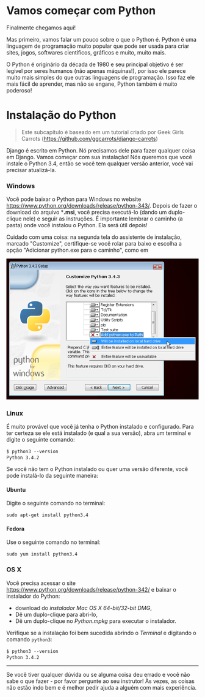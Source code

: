 # Vamos começar com Python

Finalmente chegamos aqui!

Mas primeiro, vamos falar um pouco sobre o que o Python é. Python é uma linguagem de programação muito popular que pode ser usada para criar sites, jogos, softwares científicos, gráficos e muito, muito mais.

O Python é originário da década de 1980 e seu principal objetivo é ser legível por seres humanos (não apenas máquinas!), por isso ele parece muito mais simples do que outras linguagens de programação. Isso faz ele mais fácil de aprender, mas não se engane, Python também é muito poderoso!

# Instalação do Python

> Este subcapítulo é baseado em um tutorial criado por Geek Girls Carrots (https://github.com/ggcarrots/django-carrots)

Django é escrito em Python. Nó precisamos dele para fazer qualquer coisa em Django. Vamos começar com sua instalação! Nós queremos que você instale o Python 3.4, então se você tem qualquer versão anterior, você vai precisar atualizá-la.

### Windows

Você pode baixar o Python para Windows no website https://www.python.org/downloads/release/python-343/. Depois de fazer o download do arquivo ***.msi**, você precisa executá-lo (dando um duplo-clique nele) e seguir as instruções. É importante lembrar o caminho (a pasta) onde você instalou o Python. Ela será útil depois!

Cuidado com uma coisa: na segunda tela do assistente de instalação, marcado "Customize", certifique-se você rolar para baixo e escolha a opção "Adicionar python.exe para o caminho", como em

![Não se esqueça de adicionar o Python para o Path][1]

 [1]: images/add_python_to_windows_path.png

### Linux

É muito provável que você já tenha o Python instalado e configurado. Para ter certeza se ele está instalado (e qual a sua versão), abra um terminal e digite o seguinte comando:

    $ python3 --version
    Python 3.4.2
    

Se você não tem o Python instalado ou quer uma versão diferente, você pode instalá-lo da seguinte maneira:

#### Ubuntu

Digite o seguinte comando no terminal:

    sudo apt-get install python3.4
    

#### Fedora

Use o seguinte comando no terminal:

    sudo yum install python3.4
    

### OS X

Você precisa acessar o site https://www.python.org/downloads/release/python-342/ e baixar o instalador do Python:

*   download do *instalador Mac OS X 64-bit/32-bit* *DMG*,
*   Dê um duplo-clique para abri-lo,
*   Dê um duplo-clique no *Python.mpkg* para executar o instalador.

Verifique se a instalação foi bem sucedida abrindo o *Terminal* e digitando o comando `python3`:

    $ python3 --version
    Python 3.4.2
    

* * *

Se você tiver qualquer dúvida ou se alguma coisa deu errado e você não sabe o que fazer - por favor pergunte ao seu instrutor! Às vezes, as coisas não estão indo bem e é melhor pedir ajuda a alguém com mais experiência.
